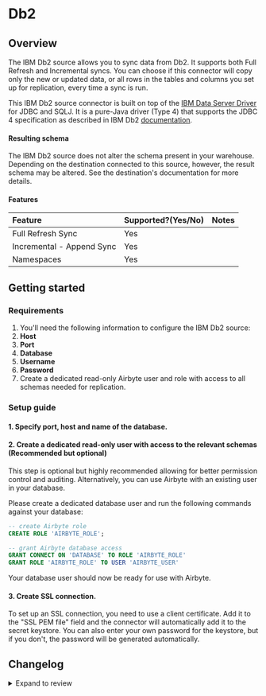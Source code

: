 # Db2

## Overview

The IBM Db2 source allows you to sync data from Db2. It supports both Full Refresh and Incremental syncs. You can choose if this connector will copy only the new or updated data, or all rows in the tables and columns you set up for replication, every time a sync is run.

This IBM Db2 source connector is built on top of the [IBM Data Server Driver](https://mvnrepository.com/artifact/com.ibm.db2/jcc/11.5.5.0) for JDBC and SQLJ. It is a pure-Java driver \(Type 4\) that supports the JDBC 4 specification as described in IBM Db2 [documentation](https://www.ibm.com/docs/en/db2/11.5?topic=apis-supported-drivers-jdbc-sqlj).

#### Resulting schema

The IBM Db2 source does not alter the schema present in your warehouse. Depending on the destination connected to this source, however, the result schema may be altered. See the destination's documentation for more details.

#### Features

| Feature                   | Supported?\(Yes/No\) | Notes |
| :------------------------ | :------------------- | :---- |
| Full Refresh Sync         | Yes                  |       |
| Incremental - Append Sync | Yes                  |       |
| Namespaces                | Yes                  |       |

## Getting started

### Requirements

1. You'll need the following information to configure the IBM Db2 source:
2. **Host**
3. **Port**
4. **Database**
5. **Username**
6. **Password**
7. Create a dedicated read-only Airbyte user and role with access to all schemas needed for replication.

### Setup guide

#### 1. Specify port, host and name of the database.

#### 2. Create a dedicated read-only user with access to the relevant schemas \(Recommended but optional\)

This step is optional but highly recommended allowing for better permission control and auditing. Alternatively, you can use Airbyte with an existing user in your database.

Please create a dedicated database user and run the following commands against your database:

```sql
-- create Airbyte role
CREATE ROLE 'AIRBYTE_ROLE';

-- grant Airbyte database access
GRANT CONNECT ON 'DATABASE' TO ROLE 'AIRBYTE_ROLE'
GRANT ROLE 'AIRBYTE_ROLE' TO USER 'AIRBYTE_USER'
```

Your database user should now be ready for use with Airbyte.

#### 3. Create SSL connection.

To set up an SSL connection, you need to use a client certificate. Add it to the "SSL PEM file" field and the connector will automatically add it to the secret keystore.
You can also enter your own password for the keystore, but if you don't, the password will be generated automatically.

## Changelog

<details>
  <summary>Expand to review</summary>

| Version | Date       | Pull Request                                                                                                  | Subject                                                                                                                                   |
| :------ | :--------- | :------------------------------------------------------------------------------------------------------------ | :---------------------------------------------------------------------------------------------------------------------------------------- | -------- |
| 0.2.3 | 2024-12-18 | [49909](https://github.com/airbytehq/airbyte/pull/49909) | Use a base image: airbyte/java-connector-base:1.0.0 |
| 0.2.2 | 2024-02-13 | [35233](https://github.com/airbytehq/airbyte/pull/35233) | Adopt CDK 0.20.4 |
| 0.2.1 | 2024-01-24 | [34453](https://github.com/airbytehq/airbyte/pull/34453) | bump CDK version |
| 0.2.0 | 2023-12-18 | [33485](https://github.com/airbytehq/airbyte/pull/33485) | Remove LEGACY state |
| 0.1.20 | 2023-06-20 | [27212](https://github.com/airbytehq/airbyte/pull/27212) | Fix silent exception swallowing in StreamingJdbcDatabase |
| 0.1.19 | 2023-03-22 | [20760](https://github.com/airbytehq/airbyte/pull/20760) | Removed redundant date-time datatypes formatting |
| 0.1.18 | 2023-03-06 | [23455](https://github.com/airbytehq/airbyte/pull/23455) | For network isolation, source connector accepts a list of hosts it is allowed to connect to |
| 0.1.17  | 2022-12-14 | [20436](https://github.com/airbytehq/airbyte/pull/20346)                                                      | Consolidate date/time values mapping for JDBC sources                                                                                     |
|         | 2022-10-13 | [15535](https://github.com/airbytehq/airbyte/pull/16238)                                                      | Update incremental query to avoid data missing when new data is inserted at the same time as a sync starts under non-CDC incremental mode |
| 0.1.16  | 2022-09-06 | [16354](https://github.com/airbytehq/airbyte/pull/16354)                                                      | Add custom JDBC params                                                                                                                    |
| 0.1.15  | 2022-09-01 | [16238](https://github.com/airbytehq/airbyte/pull/16238)                                                      | Emit state messages more frequently                                                                                                       |
| 0.1.14  | 2022-08-18 | [14356](https://github.com/airbytehq/airbyte/pull/14356)                                                      | DB Sources: only show a table can sync incrementally if at least one column can be used as a cursor field                                 |
| 0.1.13  | 2022-07-22 | [14714](https://github.com/airbytehq/airbyte/pull/14714)                                                      | Clarified error message when invalid cursor column selected                                                                               |
| 0.1.12  | 2022-07-14 | [14574](https://github.com/airbytehq/airbyte/pull/14574)                                                      | Removed additionalProperties:false from JDBC source connectors                                                                            |
| 0.1.11  | 2022-06-17 | [13864](https://github.com/airbytehq/airbyte/pull/13864)                                                      | Updated stacktrace format for any trace message errors                                                                                    |
| 0.1.10  | 2022-04-29 | [12480](https://github.com/airbytehq/airbyte/pull/12480)                                                      | Query tables with adaptive fetch size to optimize JDBC memory consumption                                                                 |
| 0.1.9   | 2022-02-21 | [10242](https://github.com/airbytehq/airbyte/pull/10242)                                                      | Fixed cursor for old connectors that use non-microsecond format. Now connectors work with both formats                                    |
| 0.1.8   | 2022-02-18 | [10242](https://github.com/airbytehq/airbyte/pull/10242)                                                      | Updated timestamp transformation with microseconds                                                                                        |
| 0.1.7   | 2022-02-14 | [10256](https://github.com/airbytehq/airbyte/pull/10256)                                                      | Add `-XX:+ExitOnOutOfMemoryError` JVM option                                                                                              | \*\*\*\* |
| 0.1.6   | 2022-02-08 | [10173](https://github.com/airbytehq/airbyte/pull/10173)                                                      | Improved discovering tables in case if user does not have permissions to any table                                                        |
| 0.1.5   | 2022-02-01 | [9875](https://github.com/airbytehq/airbyte/pull/9875)                                                        | Discover only permitted for user tables                                                                                                   |
| 0.1.4   | 2021-12-30 | [9187](https://github.com/airbytehq/airbyte/pull/9187) [8749](https://github.com/airbytehq/airbyte/pull/8749) | Add support of JdbcType.ARRAY to JdbcSourceOperations.                                                                                    |
| 0.1.3   | 2021-11-05 | [7670](https://github.com/airbytehq/airbyte/pull/7670)                                                        | Updated unique DB2 types transformation                                                                                                   |
| 0.1.2   | 2021-10-25 | [7355](https://github.com/airbytehq/airbyte/pull/7355)                                                        | Added ssl support                                                                                                                         |
| 0.1.1   | 2021-08-13 | [4699](https://github.com/airbytehq/airbyte/pull/4699)                                                        | Added json config validator                                                                                                               |
| 0.1.0   | 2021-06-22 | [4197](https://github.com/airbytehq/airbyte/pull/4197)                                                        | New Source: IBM DB2                                                                                                                       |

</details>
